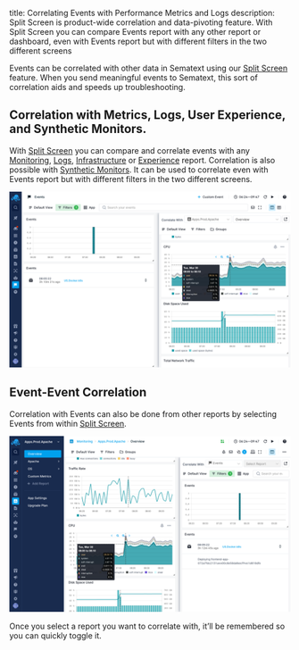 title: Correlating Events with Performance Metrics and Logs
description: Split Screen is product-wide correlation and data-pivoting feature. With Split Screen you can compare Events report with any other report or dashboard, even with Events report but with different filters in the two different screens

Events can be correlated with other data in Sematext using our [Split Screen](../guide/split-screen) feature. When you send meaningful events to Sematext, this sort of correlation aids and speeds up troubleshooting.

## Correlation with Metrics, Logs, User Experience, and Synthetic Monitors.
With [Split Screen](../guide/split-screen) you can compare and correlate events with any [Monitoring](../monitoring/), [Logs](../logs/), [Infrastructure](../monitoring/infrastructure/) or [Experience](../experience/) report. Correlation is also possible with [Synthetic Monitors](../synthetics/). It can be used to correlate even with Events report but with different filters in the two different screens. 

![Correlate Events with Infrastructure in Split Screen](../images/guide/split-screen/events-infra.png)

## Event-Event Correlation
Correlation with Events can also be done from other reports by selecting Events from within [Split Screen](../guide/split-screen).

![Correlate Monitoring with Events in Split Screen](../images/guide/split-screen/monitoring-events.png)

Once you select a report you want to correlate with, it’ll be remembered so you can quickly toggle it.
